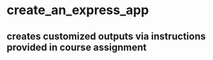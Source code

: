 # create_an_express_app

## creates customized outputs via instructions provided in course assignment
